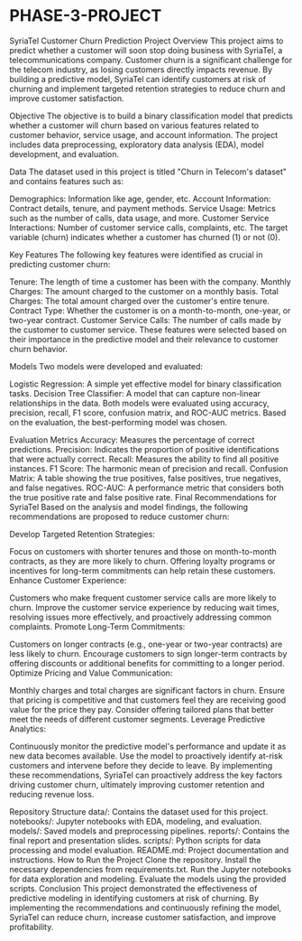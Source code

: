 # PHASE-3-PROJECT
SyriaTel Customer Churn Prediction
Project Overview
This project aims to predict whether a customer will soon stop doing business with SyriaTel, a telecommunications company. Customer churn is a significant challenge for the telecom industry, as losing customers directly impacts revenue. By building a predictive model, SyriaTel can identify customers at risk of churning and implement targeted retention strategies to reduce churn and improve customer satisfaction.

Objective
The objective is to build a binary classification model that predicts whether a customer will churn based on various features related to customer behavior, service usage, and account information. The project includes data preprocessing, exploratory data analysis (EDA), model development, and evaluation.

Data
The dataset used in this project is titled "Churn in Telecom's dataset" and contains features such as:

Demographics: Information like age, gender, etc.
Account Information: Contract details, tenure, and payment methods.
Service Usage: Metrics such as the number of calls, data usage, and more.
Customer Service Interactions: Number of customer service calls, complaints, etc.
The target variable (churn) indicates whether a customer has churned (1) or not (0).

Key Features
The following key features were identified as crucial in predicting customer churn:

Tenure: The length of time a customer has been with the company.
Monthly Charges: The amount charged to the customer on a monthly basis.
Total Charges: The total amount charged over the customer's entire tenure.
Contract Type: Whether the customer is on a month-to-month, one-year, or two-year contract.
Customer Service Calls: The number of calls made by the customer to customer service.
These features were selected based on their importance in the predictive model and their relevance to customer churn behavior.

Models
Two models were developed and evaluated:

Logistic Regression: A simple yet effective model for binary classification tasks.
Decision Tree Classifier: A model that can capture non-linear relationships in the data.
Both models were evaluated using accuracy, precision, recall, F1 score, confusion matrix, and ROC-AUC metrics. Based on the evaluation, the best-performing model was chosen.

Evaluation Metrics
Accuracy: Measures the percentage of correct predictions.
Precision: Indicates the proportion of positive identifications that were actually correct.
Recall: Measures the ability to find all positive instances.
F1 Score: The harmonic mean of precision and recall.
Confusion Matrix: A table showing the true positives, false positives, true negatives, and false negatives.
ROC-AUC: A performance metric that considers both the true positive rate and false positive rate.
Final Recommendations for SyriaTel
Based on the analysis and model findings, the following recommendations are proposed to reduce customer churn:

Develop Targeted Retention Strategies:

Focus on customers with shorter tenures and those on month-to-month contracts, as they are more likely to churn. Offering loyalty programs or incentives for long-term commitments can help retain these customers.
Enhance Customer Experience:

Customers who make frequent customer service calls are more likely to churn. Improve the customer service experience by reducing wait times, resolving issues more effectively, and proactively addressing common complaints.
Promote Long-Term Commitments:

Customers on longer contracts (e.g., one-year or two-year contracts) are less likely to churn. Encourage customers to sign longer-term contracts by offering discounts or additional benefits for committing to a longer period.
Optimize Pricing and Value Communication:

Monthly charges and total charges are significant factors in churn. Ensure that pricing is competitive and that customers feel they are receiving good value for the price they pay. Consider offering tailored plans that better meet the needs of different customer segments.
Leverage Predictive Analytics:

Continuously monitor the predictive model's performance and update it as new data becomes available. Use the model to proactively identify at-risk customers and intervene before they decide to leave.
By implementing these recommendations, SyriaTel can proactively address the key factors driving customer churn, ultimately improving customer retention and reducing revenue loss.

Repository Structure
data/: Contains the dataset used for this project.
notebooks/: Jupyter notebooks with EDA, modeling, and evaluation.
models/: Saved models and preprocessing pipelines.
reports/: Contains the final report and presentation slides.
scripts/: Python scripts for data processing and model evaluation.
README.md: Project documentation and instructions.
How to Run the Project
Clone the repository.
Install the necessary dependencies from requirements.txt.
Run the Jupyter notebooks for data exploration and modeling.
Evaluate the models using the provided scripts.
Conclusion
This project demonstrated the effectiveness of predictive modeling in identifying customers at risk of churning. By implementing the recommendations and continuously refining the model, SyriaTel can reduce churn, increase customer satisfaction, and improve profitability.